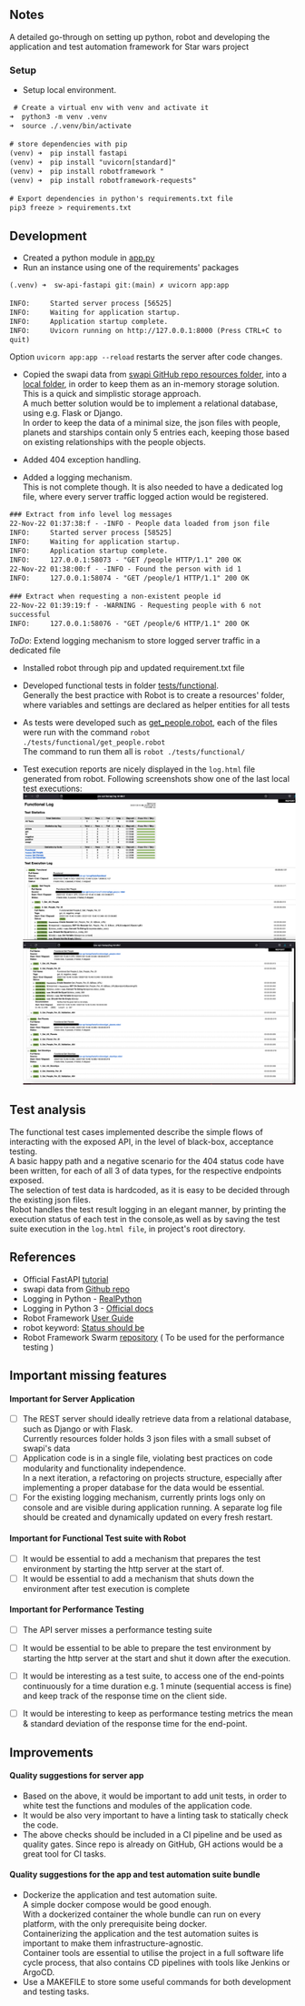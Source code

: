 ## Notes
A detailed go-through on setting up python, robot and developing the application and test automation framework for Star wars project

### Setup

- Setup local environment. 
```
 # Create a virtual env with venv and activate it   
➜  python3 -m venv .venv     
➜  source ./.venv/bin/activate 

# store dependencies with pip
(venv) ➜  pip install fastapi
(venv) ➜  pip install "uvicorn[standard]"
(venv) ➜  pip install robotframework "
(venv) ➜  pip install robotframework-requests"

# Export dependencies in python's requirements.txt file
pip3 freeze > requirements.txt
```

## Development
- Created a python module in [app.py](../app.py) 
- Run an instance using one of the requirements' packages
``` 
(.venv) ➜  sw-api-fastapi git:(main) ✗ uvicorn app:app 

INFO:     Started server process [56525]
INFO:     Waiting for application startup.
INFO:     Application startup complete.
INFO:     Uvicorn running on http://127.0.0.1:8000 (Press CTRL+C to quit)
```
Option `uvicorn app:app --reload` restarts the server after code changes.

- Copied the swapi data from [swapi GitHub repo resources folder](https://github.com/phalt/swapi/tree/master/resources/fixtures), 
into a [local folder](../resources), in order to keep them as an in-memory storage solution.
This is a quick and simplistic storage approach. 
<br>A much better solution would be to implement a relational database, using e.g. Flask or Django.
<br>In order to keep the data of a minimal size, the json files with people, planets and starships contain only 5 entries each, keeping those based on existing relationships with the people objects.

- Added 404 exception handling.
- Added a logging mechanism. 
<br> This is not complete though. It is also needed to have a dedicated log file, where every server traffic logged action would be registered.

```
### Extract from info level log messages
22-Nov-22 01:37:38:f - -INFO - People data loaded from json file
INFO:     Started server process [58525]
INFO:     Waiting for application startup.
INFO:     Application startup complete.
INFO:     127.0.0.1:58073 - "GET /people HTTP/1.1" 200 OK
22-Nov-22 01:38:00:f - -INFO - Found the person with id 1
INFO:     127.0.0.1:58074 - "GET /people/1 HTTP/1.1" 200 OK

### Extract when requesting a non-existent people id
22-Nov-22 01:39:19:f - -WARNING - Requesting people with 6 not successful
INFO:     127.0.0.1:58076 - "GET /people/6 HTTP/1.1" 200 OK
```
<i>ToDo</i>: Extend logging mechanism to store logged server traffic in a dedicated file

- Installed robot through pip and updated requirement.txt file
- Developed functional tests in folder [tests/functional](../tests/functional).
<br> Generally the best practice with Robot is to create a resources' folder, where variables and settings are declared as helper entities for all tests
- As tests were developed such as [get_people.robot](../tests/functional/get_people.robot), each of the files were run with the command `robot ./tests/functional/get_people.robot`
<br> The command to run them all is `robot ./tests/functional/`

- Test execution reports are nicely displayed in the `log.html` file generated from robot. Following screenshots show one of the last local test executions:
![Robot Report 1](./images/robot-report-html-1.png)
![Robot Report 2](./images/robot-report-html-2.png)

## Test analysis
The functional test cases implemented describe the simple flows of interacting with the exposed API, in the level of black-box, acceptance testing.
<br>A basic happy path and a negative scenario for the 404 status code have been written, for each of all 3 of data types, for the respective endpoints exposed.
<br>The selection of test data is hardcoded, as it is easy to be decided through the existing json files.
<br>Robot handles the test result logging in an elegant manner, by printing the execution status of each test in the console,as well as by saving the test suite execution in the `log.html file`, in project's root directory.

## References
- Official FastAPI [tutorial](https://github.com/phalt/swapi/tree/master/resources/fixtures)
- swapi data from [Github repo](https://github.com/phalt/swapi/tree/master/resources/fixtures)
- Logging in Python - [RealPython](https://realpython.com/python-logging/)
- Logging in Python 3 - [Official docs](https://docs.python.org/3/howto/logging.html)
- Robot Framework [User Guide](https://robotframework.org/robotframework/latest/RobotFrameworkUserGuide.html)
- robot keyword: [Status should be](https://robotframework-requests.netlify.app/doc/requestslibrary#Status%20Should%20Be)
- Robot Framework Swarm [repository](https://github.com/damies13/rfswarm) ( To be used for the performance testing )

## Important missing features

#### Important for Server Application
- [ ] The REST server should ideally retrieve data from a relational database, such as Django or with Flask. 
<br>Currently resources folder holds 3 json files with a small subset of swapi's data
- [ ] Application code is in a single file, violating best practices on code modularity and functionality independence.
<br> In a next iteration, a refactoring on projects structure, especially after implementing a proper database for the data would be essential.
- [ ] For the existing logging mechanism, currently prints logs only on console and are visible during application running. A separate log file should be created and dynamically updated on every fresh restart.

#### Important for Functional Test suite with Robot
- [ ] It would be essential to add a mechanism that prepares the test environment by starting the http server at the start of.
- [ ] It would be essential to add a mechanism that shuts down the environment after test execution is complete

#### Important for Performance Testing
- [ ] The API server misses a performance testing suite
- [ ] It would be essential to be able to prepare the test environment by starting the http server at the start and shut it down after the execution. 
- [ ] It would be interesting as a test suite, to access one of the end-points continuously for a time duration e.g. 1 minute (sequential access is fine) and keep track of the response time on the client side.
- [ ] It would be interesting to keep as performance testing metrics the mean & standard deviation of the response time for the end-point.


## Improvements
#### Quality suggestions for server app
- Based on the above, it would be important to add unit tests, in order to white test the functions and modules of the application code.
- It would be also very important to have a linting task to statically check the code.
- The above checks should be included in a CI pipeline and be used as quality gates. Since repo is already on GitHub, GH actions would be a great tool for CI tasks.

#### Quality suggestions for the app and test automation suite bundle
- Dockerize the application and test automation suite. 
<br> A simple docker compose would be good enough.
<br> With a dockerized container the whole bundle can run on every platform, with the only prerequisite being docker.
<br> Containerizing the application and the test automation suites is important to make them infrastructure-agnostic. 
<br> Container tools are essential to utilise the project in a full software life cycle process, that also contains CD pipelines with tools like Jenkins or ArgoCD.
- Use a MAKEFILE to store some useful commands for both development and testing tasks.